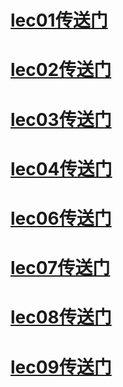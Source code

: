 <!--
 * @Description: 
 * @Author: 唐健峰
 * @Date: 2023-09-25 13:23:11
 * @LastEditors: ${author}
 * @LastEditTime: 2023-11-28 18:07:33
-->
# [lec01传送门](/lecture01/index.py)

# [lec02传送门](/lecture02/README.md)

# [lec03传送门](/lecture03/README.md)

# [lec04传送门](/lecture04/README.md)

# [lec06传送门](/lecture06/README.md)

# [lec07传送门](/lecture07/README.md)

# [lec08传送门](/lecture08/README.md)

# [lec09传送门](/lecture09/index.ipynb)